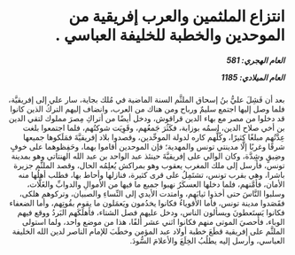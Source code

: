 <h1 dir="rtl">انتزاع الملثمين والعرب إفريقية من الموحدين والخطبة للخليفة العباسي .</h1>

<h5 dir="rtl">العام الهجري:  581

العام الميلادي: 1185

</h5>

<p dir="rtl">بعد أن فَشِلَ عليُّ بنُ إسحاق الملثَّم السنة الماضية في مُلك بجاية، سار علي إلى إفريقيَّة، فلما وصل إليها اجتمع سليمٌ ورباح ومن هناك من العرب، وانضاف إليهم التركُ الذين كانوا قد دخلوا من مصر مع بهاء الدين قراقوش، ودخل أيضًا من أتراكِ مِصرَ مملوك لتقي الدين بن أخي صلاح الدين، اسمُه بوزابة، فكَثُرَ جَمعُهم، وقَوِيَت شوكتُهم، فلما اجتمعوا بلغت عِدَّتُهم مبلغًا كثيرًا، وكُلُّهم كاره لدولة الموحِّدين، وقصدوا بلاد إفريقيَّةَ فمَلَكوها جميعها شرقًا وغربًا إلَّا مدينتي تونس والمهدية؛ فإن الموحدين أقاموا بهما، وحَفِظوهما على خوفٍ وضِيقٍ وشِدَّة، وكان الوالي على إفريقيَّةَ حينئذ عبد الواحد بن عبد الله الهنتاتي وهو بمدينة تونس، فأرسل إلى ملك المغرب يعقوب وهو بمراكش يُعلِمُه الحال، وقصد الملثَّم جزيرة باشرا، وهي بقرب تونس، تشتَمِلُ على قرى كثيرة، فنازلها وأحاط بها، فطلب أهلُها منه الأمان، فأمَّنهم، فلما دخلها العسكَرُ نهبوا جميع ما فيها من الأموالِ والدوابِّ والغَلَّات، وسلبوا النَّاسَ حتى أخذوا ثيابَهم، وامتدت الأيدي إلى النِّساءِ والصبيان، وتركوهم هلكى، فقَصَدوا مدينة تونس، فأما الأقوياءُ فكانوا يخدُمون ويَعمَلون ما يقوم بقُوتِهم، وأما الضعفاء فكانوا يَستَعطونَ ويسألون الناس، ودخل عليهم فصل الشتاء، فأهلَكَهم البَردُ ووقع فيهم الوباء، فأُحصيَ الموتى منهم فكانوا اثني عشر ألفًا، هذا من موضع واحد، ولما استولى الملثَّم على إفريقية قطَعَ خطبة أولاد عبد المؤمن وخطَبَ للإمام الناصر لدين الله الخليفة العباسي، وأرسل إليه يطلُبُ الخِلَعَ والأعلامَ السُّودَ.</p></br>
